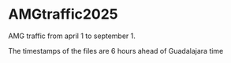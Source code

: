 # AMGtraffic2025
AMG traffic from april 1 to september 1.

The timestamps of the files are 6 hours ahead of Guadalajara time
